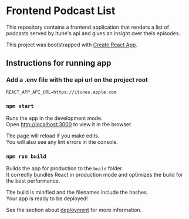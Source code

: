 # Frontend Podcast List

This repository contains a frontend application that renders a list of podcasts served by itune's api and gives an insight over theis episodes.

This project was bootstrapped with [Create React App](https://github.com/facebook/create-react-app).

## Instructions for running app

### Add a .env file with the api url on the project root

`REACT_APP_API_URL=https://itunes.apple.com`

### `npm start`

Runs the app in the development mode.\
Open [http://localhost:3000](http://localhost:3000) to view it in the browser.

The page will reload if you make edits.\
You will also see any lint errors in the console.

### `npm run build`

Builds the app for production to the `build` folder.\
It correctly bundles React in production mode and optimizes the build for the best performance.

The build is minified and the filenames include the hashes.\
Your app is ready to be deployed!

See the section about [deployment](https://facebook.github.io/create-react-app/docs/deployment) for more information.
